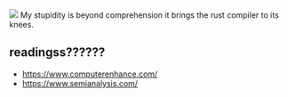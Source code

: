 <img src="https://i.kym-cdn.com/entries/icons/mobile/000/041/742/cover3.jpg"/>
My stupidity is beyond comprehension it brings the rust compiler to its knees.


## readingss??????
- https://www.computerenhance.com/
- https://www.semianalysis.com/
